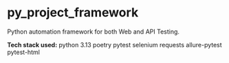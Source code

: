 # py_project_framework
Python automation framework for both Web and API Testing.

**Tech stack used:**
  python 3.13
  poetry
  pytest
  selenium
  requests
  allure-pytest
  pytest-html
